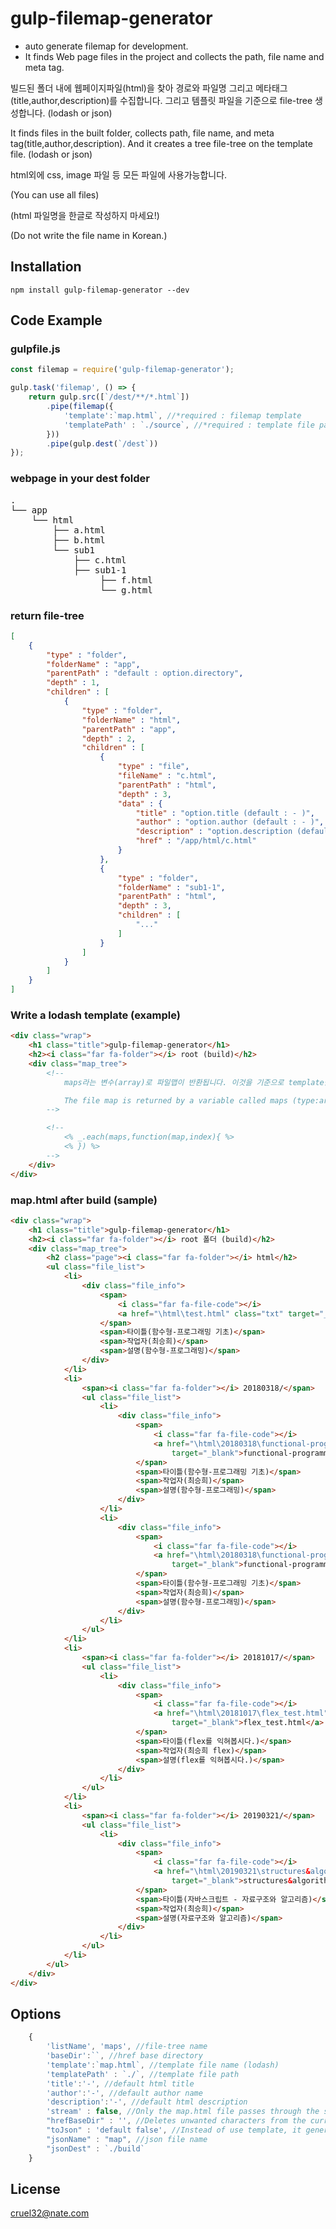 # gulp-filemap-generator
* auto generate filemap for development.
* It finds Web page files in the project and collects the path, file name and meta tag.

빌드된 폴더 내에 웹페이지파일(html)을 찾아 경로와 파일명 그리고 메타태그(title,author,description)를 수집합니다. 그리고 템플릿 파일을 기준으로 file-tree 생성합니다. (lodash or json)

It finds files in the built folder, collects path, file name, and meta tag(title,author,description). And it creates a tree file-tree on the template file. (lodash or json)

html외에 css, image 파일 등 모든 파일에 사용가능합니다.

(You can use all files)


(html 파일명을 한글로 작성하지 마세요!)

(Do not write the file name in Korean.)

## Installation

<pre><code>npm install gulp-filemap-generator --dev</code></pre>

## Code Example

### gulpfile.js
```javascript
const filemap = require('gulp-filemap-generator');

gulp.task('filemap', () => {
    return gulp.src([`/dest/**/*.html`])
        .pipe(filemap({
            'template':`map.html`, //*required : filemap template
            'templatePath' : `./source`, //*required : template file path
        }))
        .pipe(gulp.dest(`/dest`))
});
```


### webpage in your dest folder
<pre>
.
└── app
    └── html
        ├── a.html
        ├── b.html
        └── sub1
            ├── c.html
            ├── sub1-1
                 ├── f.html
                 └── g.html
</pre>

### return file-tree
```json
[
    {
        "type" : "folder",
        "folderName" : "app",
        "parentPath" : "default : option.directory",
        "depth" : 1,
        "children" : [
            {
                "type" : "folder",
                "folderName" : "html",
                "parentPath" : "app",
                "depth" : 2,
                "children" : [
                    {
                        "type" : "file",
                        "fileName" : "c.html",
                        "parentPath" : "html",
                        "depth" : 3,
                        "data" : {
                            "title" : "option.title (default : - )",
                            "author" : "option.author (default : - )",
                            "description" : "option.description (default : - )",
                            "href" : "/app/html/c.html"
                        }
                    },
                    {
                        "type" : "folder",
                        "folderName" : "sub1-1",
                        "parentPath" : "html",
                        "depth" : 3,
                        "children" : [
                            "..."
                        ]
                    }
                ]
            }
        ]
    }
]
```

### Write a lodash template (example)
``` html
<div class="wrap">
    <h1 class="title">gulp-filemap-generator</h1>
    <h2><i class="far fa-folder"></i> root (build)</h2>
    <div class="map_tree">
        <!--
            maps라는 변수(array)로 파일맵이 반환됩니다. 이것을 기준으로 template을 그려넣으세요.

            The file map is returned by a variable called maps (type:array).
        -->

        <!--
            <% _.each(maps,function(map,index){ %>
            <% }) %>
        -->
    </div>
</div>  
```

### map.html after build (sample)
```html
<div class="wrap">
    <h1 class="title">gulp-filemap-generator</h1>
    <h2><i class="far fa-folder"></i> root 폴더 (build)</h2>
    <div class="map_tree">
        <h2 class="page"><i class="far fa-folder"></i> html</h2>
        <ul class="file_list">
            <li>
                <div class="file_info">
                    <span>
                        <i class="far fa-file-code"></i>
                        <a href="\html\test.html" class="txt" target="_blank">/test.html</a>
                    </span>
                    <span>타이틀(함수형-프로그래밍 기초)</span>
                    <span>작업자(최승희)</span>
                    <span>설명(함수형-프로그래밍)</span>
                </div>
            </li>
            <li>
                <span><i class="far fa-folder"></i> 20180318/</span>
                <ul class="file_list">
                    <li>
                        <div class="file_info">
                            <span>
                                <i class="far fa-file-code"></i>
                                <a href="\html\20180318\functional-programming-1.html" class="txt"
                                    target="_blank">functional-programming-1.html</a>
                            </span>
                            <span>타이틀(함수형-프로그래밍 기초)</span>
                            <span>작업자(최승희)</span>
                            <span>설명(함수형-프로그래밍)</span>
                        </div>
                    </li>
                    <li>
                        <div class="file_info">
                            <span>
                                <i class="far fa-file-code"></i>
                                <a href="\html\20180318\functional-programming-2.html" class="txt"
                                    target="_blank">functional-programming-2.html</a>
                            </span>
                            <span>타이틀(함수형-프로그래밍 기초)</span>
                            <span>작업자(최승희)</span>
                            <span>설명(함수형-프로그래밍)</span>
                        </div>
                    </li>
                </ul>
            </li>
            <li>
                <span><i class="far fa-folder"></i> 20181017/</span>
                <ul class="file_list">
                    <li>
                        <div class="file_info">
                            <span>
                                <i class="far fa-file-code"></i>
                                <a href="\html\20181017\flex_test.html" class="txt"
                                    target="_blank">flex_test.html</a>
                            </span>
                            <span>타이틀(flex를 익혀봅시다.)</span>
                            <span>작업자(최승희 flex)</span>
                            <span>설명(flex를 익혀봅시다.)</span>
                        </div>
                    </li>
                </ul>
            </li>
            <li>
                <span><i class="far fa-folder"></i> 20190321/</span>
                <ul class="file_list">
                    <li>
                        <div class="file_info">
                            <span>
                                <i class="far fa-file-code"></i>
                                <a href="\html\20190321\structures&algorithms.html" class="txt"
                                    target="_blank">structures&algorithms.html</a>
                            </span>
                            <span>타이틀(자바스크립트 - 자료구조와 알고리즘)</span>
                            <span>작업자(최승희)</span>
                            <span>설명(자료구조와 알고리즘)</span>
                        </div>
                    </li>
                </ul>
            </li>
        </ul>
    </div>
</div>
```

## Options
```javascript
    {
        'listName', 'maps', //file-tree name
        'baseDir':``, //href base directory
        'template':`map.html`, //template file name (lodash)
        'templatePath' : `./`, //template file path
        'title':'-', //default html title
        'author':'-', //default author name
        'description':'-', //default html description
        'stream' : false, //Only the map.html file passes through the stream. (true: All files)
        "hrefBaseDir" : '', //Deletes unwanted characters from the current directory and generates an address.
        "toJson" : 'default false', //Instead of use template, it generate json file
        "jsonName" : "map", //json file name
        "jsonDest" : `./build`
    }
```

## License
cruel32@nate.com
